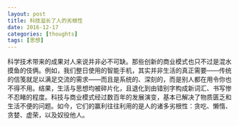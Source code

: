 ```yaml
---
layout: post
title: 科技滋长了人的劣根性
date: 2016-12-17
categories: [thoughts]
tags: [思想]
---
```


科学技术带来的成果对人来说并非必不可缺。那些创新的商业模式也只不过是混水摸鱼的伎俩。例如，我们整日使用的智能手机，其实并非生活的真正需要——传统的信笺就足以满足交流的需求——而且是系统的、深刻的，而是别人都在用令你也不得不用。结果，生活与思想均被碎片化，且退化到由错别字构成新词汇、书写惨不忍睹的程度。科技与商业模式经过数百年的发展演变，基本已解决了物质匮乏和生活不便的问题。如今，它们的赢利往往利用的是人的诸多劣根性：贪吃、懒惰、贪婪、虚荣，以及奴役他人。
